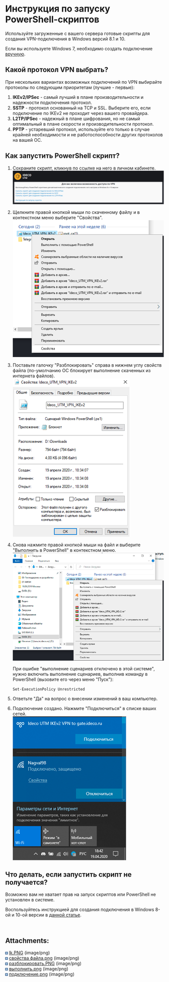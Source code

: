 # Инструкция по запуску PowerShell-скриптов

Используйте загруженные с вашего сервера готовые скрипты для создания
VPN-подключения в Windows версий 8.1 и 10.

Если вы используете Windows 7, необходимо создать подключение
[вручную](./Инструкция_по_созданию_подключения_в_Windows_7.md).

## Какой протокол VPN выбрать?

При нескольких вариантах возможных подключений по VPN выбирайте
протоколы по следующим приоритетам (лучшие - первые):

1.  **IKEv2/IPSec** - <span class="underline">самый лучший</span> в
    плане производительности и надежности подключения протокол.
2.  **SSTP** - протокол основанный на TCP и SSL. Выберите его, если
    подключение по IKEv2 не проходит через вашего провайдера.
3.  **L2TP/IPSec** - надежный в плане шифрования, но не самый
    оптимальный в плане скорости и производительности
    протокол.
4.  **PPTP** - устаревший протокол, используйте его только в случае
    крайней необходимости и не работоспособности других протоколов
    на вашей ОС.

## Как запустить PowerShell скрипт?

1.  Сохраните скрипт, кликнув по ссылке на него в личном кабинете.  
    ![](attachments/16842864/17072162.png)  
      

2.  Щелкните правой кнопкой мыши по скаченному файлу и в контекстном
    меню выберите "Свойства".  
    ![](attachments/16842864/17072164.png)  
      

3.  Поставьте галочку "Разблокировать" справа в нижнем углу свойств
    файла (по-умолчанию ОС блокирует выполнение скаченных из
    интернета файлов).  
    ![](attachments/16842864/17072165.png)  
      

4.  Снова нажмите правой кнопкой мыши на файл и выберите "Выполнить в
    PowerShell" в контекстном меню.  
    ![](attachments/16842864/17072166.png)  
      
    При ошибке "выполнение сценариев отключено в этой системе", нужно
    включить выполнение сценариев, выполнив команду в PowerShell
    (вызовите его через меню "Пуск"):
    
        Set-ExecutionPolicy Unrestricted

5.  Ответьте "Да" на вопрос о внесении изменений в ваш компьютер.

6.  Подключение создано. Нажмите "Подключиться" в списке ваших сетей.  
    ![](attachments/16842864/17072167.png)

## Что делать, если запустить скрипт не получается?

Возможно вам не хватает прав на запуск скриптов или PowerShell не
установлен в системе.

Воспользуйтесь инструкцией для создания подключения в Windows 8-ой и
10-ой версии в [данной статье](./IPSec_IKEv2.md).

 

<div class="pageSectionHeader">

## Attachments:

</div>

<div class="greybox" data-align="left">

![](images/icons/bullet_blue.gif)
[lk.PNG](attachments/16842864/17072162.png) (image/png)  
![](images/icons/bullet_blue.gif) [свойства
файла.png](attachments/16842864/17072164.png) (image/png)  
![](images/icons/bullet_blue.gif)
[разблокировать.PNG](attachments/16842864/17072165.png)
(image/png)  
![](images/icons/bullet_blue.gif)
[выполнить.png](attachments/16842864/17072166.png)
(image/png)  
![](images/icons/bullet_blue.gif)
[подключение.png](attachments/16842864/17072167.png)
(image/png)  

</div>
